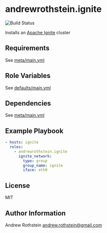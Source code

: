andrewrothstein.ignite
===========================
![Build Status](https://github.com/andrewrothstein/ansible-ignite/actions/workflows/build.yml/badge.svg)

Installs an [Apache Ignite](https://ignite.apache.org) cluster

Requirements
------------

See [meta/main.yml](meta/main.yml)

Role Variables
--------------

See [defaults/main.yml](defaults/main.yml)

Dependencies
------------

See [meta/main.yml](meta/main.yml)

Example Playbook
----------------

```yml
- hosts: ignite
  roles:
    - andrewrothstein.ignite
      ignite_network:
        type: group
        group_name: ignite
        iface: eth0
```

License
-------

MIT

Author Information
------------------

Andrew Rothstein <andrew.rothstein@gmail.com>
